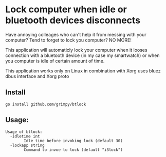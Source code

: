 # Lock computer when idle or bluetooth devices disconnects

Have annoying colleages who can't help it from messing with your computer? Tend to forget to lock you computer? NO MORE!

This application will automaticly lock your computer when it looses connection with a bluetooth device (in my case my smartwatch) or when you computer is idle of certain amount of time.

This application works only on Linux in combination with Xorg uses bluez dbus interface and Xorg proto

## Install

`go install github.com/grimpy/btlock`

## Usage:

```
Usage of btlock:
  -idletime int
        Idle time before invoking lock (default 30)
  -lockapp string
        Command to invoe to lock (default "i3lock")
```
